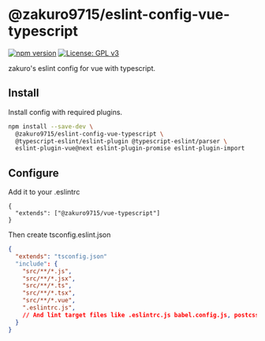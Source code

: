 # @zakuro9715/eslint-config-vue-typescript

[![npm version](https://badge.fury.io/js/%40zakuro9715%2Feslint-config-vue-typescript.svg)](https://badge.fury.io/js/%40zakuro9715%2Feslint-config-vue-typescript)
[![License: GPL v3](https://img.shields.io/badge/License-GPLv3-blue.svg)](https://www.gnu.org/licenses/gpl-3.0)

zakuro's eslint config for vue with typescript.

## Install

Install config with required plugins.

```sh
npm install --save-dev \
  @zakuro9715/eslint-config-vue-typescript \
  @typescript-eslint/eslint-plugin @typescript-eslint/parser \
  eslint-plugin-vue@next eslint-plugin-promise eslint-plugin-import
```

## Configure

Add it to your .eslintrc

```.eslintrc
{
  "extends": ["@zakuro9715/vue-typescript"]
}
```

Then create tsconfig.eslint.json

```tsconfig.eslint.json
{
  "extends": "tsconfig.json"
  "include": {
    "src/**/*.js",
    "src/**/*.jsx",
    "src/**/*.ts",
    "src/**/*.tsx",
    "src/**/*.vue",
    ".eslintrc.js",
    // And lint target files like .eslintrc.js babel.config.js, postcss.js
  }
}
```
